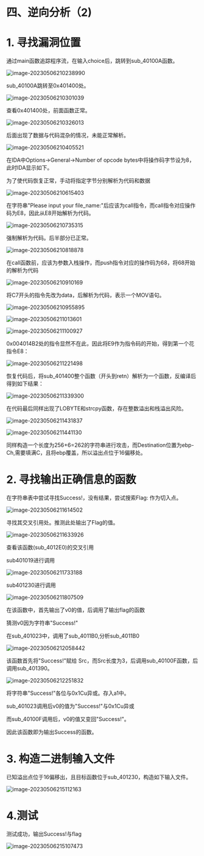 # 四、逆向分析（2)

# 1. 寻找漏洞位置

通过main函数追踪程序流，在输入choice后，跳转到sub_40100A函数。

![image-20230506210238990](assets/image-20230506210238990.png)

sub_40100A跳转至0x401400处。

![image-20230506210301039](assets/image-20230506210301039.png)

查看0x401400处，前面函数正常。

![image-20230506210326013](assets/image-20230506210326013.png)

后面出现了数据与代码混杂的情况，未能正常解析。

![image-20230506210405521](assets/image-20230506210405521.png)

在IDA中Options->General->Number of opcode bytes中将操作码字节设为8，此时IDA显示如下。

为了使代码恢复正常，手动将指定字节分别解析为代码和数据

![image-20230506210615403](assets/image-20230506210615403.png)

在字符串"Please input your file_name:"后应该为call指令，而call指令对应操作码为E8，因此从E8开始解析为代码。

![image-20230506210735315](assets/image-20230506210735315.png)

强制解析为代码。后半部分已正常。

![image-20230506210818878](assets/image-20230506210818878.png)

在call函数前，应该为参数入栈操作，而push指令对应的操作码为68，将68开始的解析为代码

![image-20230506210910169](assets/image-20230506210910169.png)

将C7开头的指令先改为data，后解析为代码，表示一个MOV语句。

![image-20230506210955895](assets/image-20230506210955895.png)

![image-20230506211013601](assets/image-20230506211013601.png)

![image-20230506211100927](assets/image-20230506211100927.png)

0x004014B2处的指令显然不在此，因此将E9作为指令码的开始，得到第一个花指令E8：

![image-20230506211221498](assets/image-20230506211221498.png)

恢复代码后，将sub_401400整个函数（开头到retn）解析为一个函数，反编译后得到如下结果：

![image-20230506211339300](assets/image-20230506211339300.png)

在代码最后同样出现了LOBYTE和strcpy函数，存在整数溢出和栈溢出风险。

![image-20230506211431837](assets/image-20230506211431837.png)

 ![image-20230506211441130](assets/image-20230506211441130.png)

同样构造一个长度为256+6=262的字符串进行攻击，而Destination位置为ebp-Ch,需要填满C，且将ebp覆盖，所以溢出点位于16偏移处。

# 2. 寻找输出正确信息的函数

在字符串表中尝试寻找Success!，没有结果，尝试搜索Flag: 作为切入点。

![image-20230506211614502](assets/image-20230506211614502.png)

寻找其交叉引用处。推测此处输出了Flag的值。

![image-20230506211633926](assets/image-20230506211633926.png)

查看该函数(sub_4012E0)的交叉引用

sub401019进行调用

![image-20230506211733188](assets/image-20230506211733188.png)

sub401230进行调用

![image-20230506211807509](assets/image-20230506211807509.png)

在该函数中，首先输出了v0的值，后调用了输出flag的函数

猜测v0因为字符串"Success!"

在sub_401023中，调用了sub_4011B0,分析sub_4011B0

![image-20230506212058442](assets/image-20230506212058442.png)

该函数首先将"Success!"赋给 Src，而Src长度为3，后调用sub_40100F函数，后调用sub_401390。

![image-20230506212251832](assets/image-20230506212251832.png)

将字符串"Success!"各位与0x1Cu异或。存入a1中。

sub_401023调用后v0的值为"Success!"与0x1Cu异或

而sub_40100F调用后，v0的值又变回"Success!"。

因此该函数即为输出Success的函数。

# 3. 构造二进制输入文件

已知溢出点位于16偏移出，且目标函数位于sub_401230，构造如下输入文件。

![image-20230506215112163](assets/image-20230506215112163.png)

# 4.测试

测试成功，输出Success!与flag

![image-20230506215107473](assets/image-20230506215107473.png)